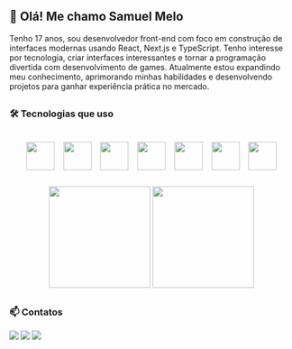 ## 👋 Olá! Me chamo Samuel Melo

Tenho 17 anos, sou desenvolvedor front-end com foco em construção de interfaces modernas usando React, Next.js e TypeScript. Tenho interesse por tecnologia, criar interfaces interessantes e tornar a programação divertida com desenvolvimento de games. Atualmente estou expandindo meu conhecimento, aprimorando minhas habilidades e desenvolvendo projetos para ganhar experiência prática no mercado. 

##

### 🛠 Tecnologias que uso

<div align="center"><br>

  <img align="center" src="https://cdn.jsdelivr.net/gh/devicons/devicon@latest/icons/javascript/javascript-original.svg" width="50" height="50" />
  &nbsp;&nbsp;
  <img align="center" src="https://cdn.jsdelivr.net/gh/devicons/devicon@latest/icons/typescript/typescript-original.svg" width="50" height="50" />
  &nbsp;&nbsp;
  <img align="center" src="https://cdn.jsdelivr.net/gh/devicons/devicon@latest/icons/react/react-original.svg" height="50" />
  &nbsp;&nbsp;
  <img align="center" src="https://cdn.jsdelivr.net/gh/devicons/devicon@latest/icons/python/python-original.svg" width="50" height="50" />
  &nbsp;&nbsp;
  <img align="center" src="https://cdn.jsdelivr.net/gh/devicons/devicon@latest/icons/nextjs/nextjs-original.svg" height="50" />
  &nbsp;&nbsp;
  <img align="center" src="https://cdn.jsdelivr.net/gh/devicons/devicon@latest/icons/tailwindcss/tailwindcss-original.svg" height="50" />
  &nbsp;&nbsp;
  <img align="center" src="https://cdn.jsdelivr.net/gh/devicons/devicon@latest/icons/godot/godot-original.svg" height="50" />

</div>

##

<div align="center">
  <img height="180em" src="https://github-readme-stats.vercel.app/api?username=SamuelMelo08&show_icons=true&theme=radical&hide_border=true&count_private=true" />
  <img height="180em" src="https://github-readme-stats.vercel.app/api/top-langs/?username=SamuelMelo08&layout=compact&theme=radical&hide_border=true" />
</div>

##

### 📫 Contatos

<div> 
  <a href="https://www.instagram.com/samuelmelo.dev" target="_blank"><img src="https://img.shields.io/badge/-Instagram-%23E4405F?style=for-the-badge&logo=instagram&logoColor=white" target="_blank"></a>
  <a href = "mailto:samuelmelo.dev@gmail.com"><img src="https://img.shields.io/badge/Gmail-D14836?style=for-the-badge&logo=gmail&logoColor=white" target="_blank"></a>
  <a href="https://www.linkedin.com/in/samuel-melo-4a139b378/" target="_blank"><img src="https://img.shields.io/badge/-LinkedIn-%230077B5?style=for-the-badge&logo=linkedin&logoColor=white" target="_blank"></a> 
  
</div>

